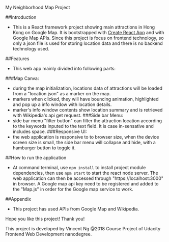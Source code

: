 My Neighborhood Map Project

##Introduction
- This is a React framework project showing main attractions in Hong Kong on Google Map. 
It is bootstrapped with [Create React App](https://github.com/facebook/create-react-app) and with Google Map APIs.
Since this project is focus on frontend technology, so only a json file is used for storing location data and there is no backend technology used.

##Features
- This web app mainly divided into following parts:

###Map Canva:
- during the map initialization, locations data of attractions will be loaded from a "location.json" as a marker on the map.
- markers when clicked, they will have bouncing animation, highlighted and pop up a info window with location details.
- marker's info window contents show location summary and is retrieved with Wikipedia's api get request.
###Side bar Menu:
- side bar menu "filter button" can filter the attraction location according to the keywords inputed to the text field.
It is case in-sensative and includes space.
###Responsive UI:
- the web application is responsive to to browser size, when the device screen size is small, the side bar menu will collapse and hide, with a hamburger button to toggle it.

##How to run the application
- At command terminal, use `npm install` to install project module dependencies, then use `npm start` to start the react node server. The web application can then be accessed through "https://localhost:3000" in browser.
A Google map api key need to be registered and added to the "Map.js" in order for the Google map service to work.

##Appendix
- This project has used APIs from Google Map and Wikipedia.

Hope you like this project! Thank you!

This project is developed by Vincent Ng @2018 Course Project of Udacity Frontend Web Development nanodegree.






